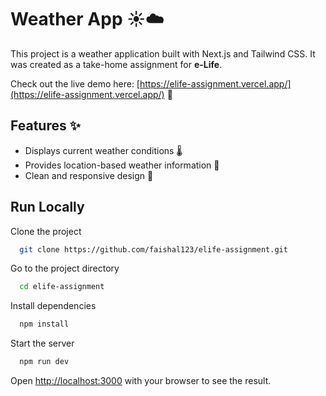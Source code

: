 # Weather App ☀️☁️

This project is a weather application built with Next.js and Tailwind CSS. It was created as a take-home assignment for **e-Life**. 

Check out the live demo here: [https://elife-assignment.vercel.app/](https://elife-assignment.vercel.app/) 🚀

## Features ✨

*   Displays current weather conditions 🌡️
*   Provides location-based weather information 📍
*   Clean and responsive design 📱

## Run Locally

Clone the project

```bash
  git clone https://github.com/faishal123/elife-assignment.git
```

Go to the project directory

```bash
  cd elife-assignment
```

Install dependencies

```bash
  npm install
```

Start the server

```bash
  npm run dev
```

Open [http://localhost:3000](http://localhost:3000) with your browser to see the result.
